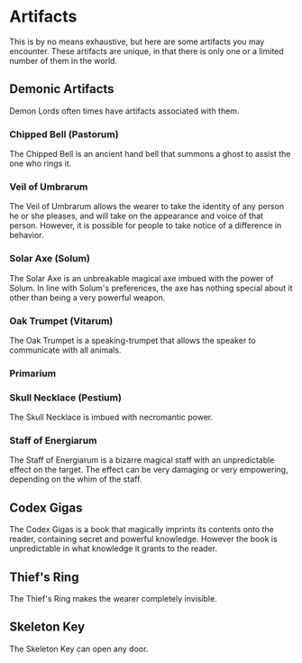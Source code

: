 Artifacts
=========
This is by no means exhaustive, but here are some artifacts you may encounter. These artifacts are unique, in that there is only one or a limited number of them in the world.

Demonic Artifacts
-----------------
Demon Lords often times have artifacts associated with them.

### Chipped Bell (Pastorum)

The Chipped Bell is an ancient hand bell that summons a ghost to assist the one who rings it.

### Veil of Umbrarum

The Veil of Umbrarum allows the wearer to take the identity of any person he or she pleases, and will take on the appearance and voice of that person. However, it is possible for people to take notice of a difference in behavior.

### Solar Axe (Solum)

The Solar Axe is an unbreakable magical axe imbued with the power of Solum. In line with Solum's preferences, the axe has nothing special about it other than being a very powerful weapon.

### Oak Trumpet (Vitarum)

The Oak Trumpet is a speaking-trumpet that allows the speaker to communicate with all animals.

### Primarium



### Skull Necklace (Pestium)

The Skull Necklace is imbued with necromantic power.

### Staff of Energiarum

The Staff of Energiarum is a bizarre magical staff with an unpredictable effect on the target. The effect can be very damaging or very empowering, depending on the whim of the staff.

Codex Gigas
-----------
The Codex Gigas is a book that magically imprints its contents onto the reader, containing secret and powerful knowledge. However the book is unpredictable in what knowledge it grants to the reader.

Thief's Ring
------------
The Thief's Ring makes the wearer completely invisible.

Skeleton Key
------------
The Skeleton Key can open any door.



